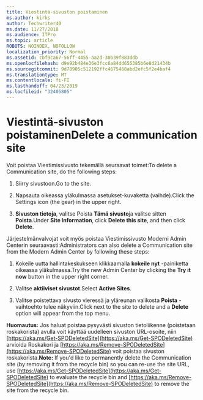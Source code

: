 ```yaml
---
title: Viestintä-sivuston poistaminen
ms.author: kirks
author: Techwriter40
ms.date: 11/27/2018
ms.audience: ITPro
ms.topic: article
ROBOTS: NOINDEX, NOFOLLOW
localization_priority: Normal
ms.assetid: cbf9ca67-56ff-4455-aa2d-30b39f883ddb
ms.openlocfilehash: d9e92b484e36e3fcc6a84dd655385b6e8d21434b
ms.sourcegitcommit: 9d78905c512192ffc4675468abd2efc5f2e4baf4
ms.translationtype: MT
ms.contentlocale: fi-FI
ms.lasthandoff: 04/23/2019
ms.locfileid: "32405805"
---
```

# <a name="delete-a-communication-site"></a><span data-ttu-id="bfae6-102">Viestintä-sivuston poistaminen</span><span class="sxs-lookup"><span data-stu-id="bfae6-102">Delete a communication site</span></span>

<span data-ttu-id="bfae6-103">Voit poistaa Viestimissivusto tekemällä seuraavat toimet:</span><span class="sxs-lookup"><span data-stu-id="bfae6-103">To delete a Communication site, do the following steps:</span></span> 
  
1. <span data-ttu-id="bfae6-104">Siirry sivustoon.</span><span class="sxs-lookup"><span data-stu-id="bfae6-104">Go to the site.</span></span> 
  
2. <span data-ttu-id="bfae6-105">Napsauta oikeassa yläkulmassa asetukset-kuvaketta (vaihde).</span><span class="sxs-lookup"><span data-stu-id="bfae6-105">Click the Settings icon (the gear) in the upper right.</span></span> 
  
3. <span data-ttu-id="bfae6-106">**Sivuston tietoja**, valitse Poista **Tämä sivusto**ja valitse sitten **Poista**.</span><span class="sxs-lookup"><span data-stu-id="bfae6-106">Under **Site Information**, click **Delete this site**, and then click **Delete**.</span></span> 
  
<span data-ttu-id="bfae6-107">Järjestelmänvalvojat voit myös poistaa Viestimissivusto Moderni Admin Centerin seuraavasti:</span><span class="sxs-lookup"><span data-stu-id="bfae6-107">Administrators can also delete a Communication site from the Modern Admin Center by following these steps:</span></span> 
  
1. <span data-ttu-id="bfae6-108">Kokeile uutta hallintakeskukseen klikkaamalla **kokeile nyt** -painiketta oikeassa yläkulmassa.</span><span class="sxs-lookup"><span data-stu-id="bfae6-108">Try the new Admin Center by clicking the **Try it now** button in the upper right corner.</span></span> 
  
2. <span data-ttu-id="bfae6-109">Valitse **aktiiviset sivustot**.</span><span class="sxs-lookup"><span data-stu-id="bfae6-109">Select **Active Sites**.</span></span> 
  
3. <span data-ttu-id="bfae6-110">Valitse poistettava sivusto vieressä ja yläreunan valikosta **Poista** -vaihtoehto tulee näkyviin.</span><span class="sxs-lookup"><span data-stu-id="bfae6-110">Click next to the site to delete and a **Delete** option will appear from the top menu.</span></span> 
  
 <span data-ttu-id="bfae6-111">**Huomautus:** Jos haluat poistaa pysyvästi sivuston tietoliikenne (poistetaan roskakorista) avulla voit käyttää uudelleen sivuston URL-osoite, niin [https://aka.ms/Get-SPODeletedSite](https://aka.ms/Get-SPODeletedSite) arvioida Roskakori ja [https://aka.ms/Remove-SPODeletedSite](https://aka.ms/Remove-SPODeletedSite) voit poistaa sivuston roskakorista.</span><span class="sxs-lookup"><span data-stu-id="bfae6-111">**Note:** If you'd like to permanently delete the Communication site (by removing it from the recycle bin) so you can re-use the site URL, use [https://aka.ms/Get-SPODeletedSite](https://aka.ms/Get-SPODeletedSite) to evaluate the recycle bin and [https://aka.ms/Remove-SPODeletedSite](https://aka.ms/Remove-SPODeletedSite) to remove the site from the recycle bin.</span></span> 
  

